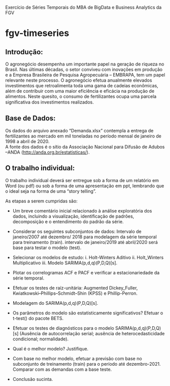 Exercício de Séries Temporais do MBA de BigData e Business Analytics da FGV


# fgv-timeseries

## Introdução:
O agronegócio desempenha um importante papel na geração de riqueza no Brasil. Nas últimas décadas, o setor conviveu com inovações em produção e a Empresa Brasileira de Pesquisa Agropecuária – EMBRAPA, tem um papel relevante neste processo. 
O agronegócio efetua anualmente elevados investimentos que retroalimenta toda uma gama de cadeias econômicas, além de contribuir com uma maior eficiência e eficácia na produção de alimentos. Neste quesito, o consumo de fertilizantes ocupa uma parcela signiﬁcativa dos investimentos realizados.

##	Base de Dados: 
Os dados do arquivo anexado “Demanda.xlsx” contempla a entrega de fertilizantes ao mercado em mil toneladas no período mensal de janeiro de 1998 a abril de 2020.  
A fonte dos dados é o sítio da Associação Nacional para Difusão de Adubos –ANDA (http://anda.org.br/estatisticas/).

##	O trabalho individual: 
O trabalho individual deverá ser entregue sob a forma de um relatório em Word (ou pdf) ou sob a forma de uma apresentação em ppt, lembrando que o ideal seja na forma de uma “story telling”. 

As etapas a serem cumpridas são: 

* Um breve comentário inicial relacionado à análise exploratória dos dados, incluindo a visualização, identificação de padrões, decomposição e o entendimento do padrão da série. 

* Considerar os seguintes subconjuntos de dados:
    Intervalo de janeiro/2007 até dezembro/ 2018 para modelagem da série temporal para treinamento (train).
    intervalo de janeiro/2019 até abril/2020 será base para testar o modelo (test).

* Selecionar os modelos de estudo: 
i.	Holt-Winters Aditivo 
ii.	Holt_Winters Multiplicativo
iii.	Modelo SARIMA(p,d,q)(P,D,Q)[s].

*	Plotar os correlogramas ACF e PACF e verificar a estacionariedade da série temporal. 

*	Efetuar os testes de raíz-unitária: Augmented Dickey_Fuller, Kwiatkowski–Phillips–Schmidt–Shin (KPSS) e Phillip-Perron.

*	Modelagem do SARIMA(p,d,q)(P,D,Q)[s].

*	 Os parâmetros do modelo são estatisticamente significativos? Efetuar o t-test() do pacote BETS.

*	Efetuar os testes de diagnósticos para o modelo SARIMA(p,d,q)(P,D,Q)[s] (Ausência de autocorrelação serial; ausência de heterocedasticidade condicional; normalidade).

*	Qual é o melhor modelo? Justifique.

*	Com base no melhor modelo, efetuar a previsão com base no subconjunto de treinamento (train) para o período até dezembro-2021. Comparar com as demandas com a base teste.

*	Conclusão sucinta.


